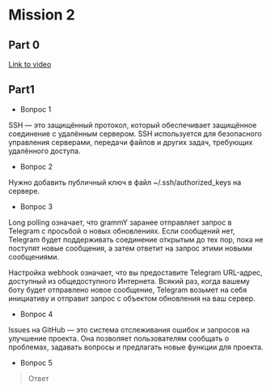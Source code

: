 # Mission 2

## Part 0

[Link to video](https://www.youtube.com/watch?v=UUhavvMO2FQ)

## Part1

- Вопрос 1
  
SSH — это защищённый протокол, который обеспечивает защищённое соединение с удалённым сервером. SSH используется для безопасного управления серверами, передачи файлов и других задач, требующих удалённого доступа.

- Вопрос 2
  
Нужно добавить публичный ключ в файл ~/.ssh/authorized_keys на сервере.

- Вопрос 3
 
Long polling означает, что grammY заранее отправляет запрос в Telegram с просьбой о новых обновлениях. Если сообщений нет, Telegram будет поддерживать соединение открытым до тех пор, пока не поступят новые сообщения, а затем ответит на запрос этими новыми сообщениями.

Настройка webhook означает, что вы предоставите Telegram URL-адрес, доступный из общедоступного Интернета. Всякий раз, когда вашему боту будет отправлено новое сообщение, Telegram возьмет на себя инициативу и отправит запрос с объектом обновления на ваш сервер.

- Вопрос 4

Issues на GitHub — это система отслеживания ошибок и запросов на улучшение проекта. Она позволяет пользователям сообщать о проблемах, задавать вопросы и предлагать новые функции для проекта.

- Вопрос 5	 
> Ответ  

